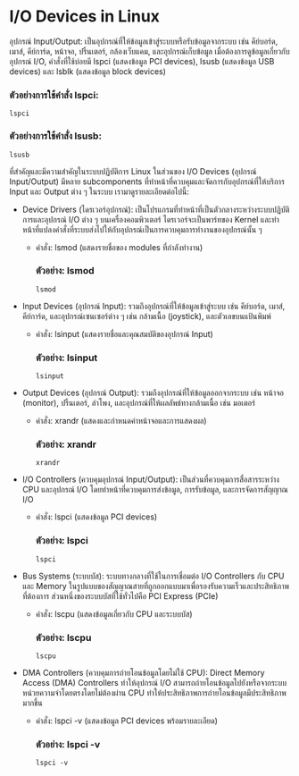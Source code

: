 # I/O Devices in Linux
อุปกรณ์ Input/Output: เป็นอุปกรณ์ที่ให้ข้อมูลเข้าสู่ระบบหรือรับข้อมูลจากระบบ เช่น คีย์บอร์ด, เมาส์, คีย์การ์ด, หน้าจอ, ปริ้นเตอร์, กล้องเว็บแคม, และอุปกรณ์เก็บข้อมูล เมื่อต้องการดูข้อมูลเกี่ยวกับอุปกรณ์ I/O, คำสั่งที่ใช้บ่อยมี lspci (แสดงข้อมูล PCI devices), lsusb (แสดงข้อมูล USB devices) และ lsblk (แสดงข้อมูล block devices)

### ตัวอย่างการใช้คำสั่ง lspci:
```
lspci
```

### ตัวอย่างการใช้คำสั่ง lsusb:
```
lsusb
```

ที่สำคัญและมีความสำคัญในระบบปฏิบัติการ Linux ในส่วนของ I/O Devices (อุปกรณ์ Input/Output) มีหลาย subcomponents ที่ทำหน้าที่ควบคุมและจัดการกับอุปกรณ์ที่ให้บริการ Input และ Output ต่าง ๆ ในระบบ เรามาดูรายละเอียดต่อไปนี้:


* Device Drivers (ไดรเวอร์อุปกรณ์): เป็นโปรแกรมที่ทำหน้าที่เป็นตัวกลางระหว่างระบบปฏิบัติการและอุปกรณ์ I/O ต่าง ๆ บนเครื่องคอมพิวเตอร์ ไดรเวอร์จะเป็นพาร์ทของ Kernel และทำหน้าที่แปลงคำสั่งที่ระบบส่งไปให้กับอุปกรณ์เป็นการควบคุมการทำงานของอุปกรณ์นั้น ๆ
  * คำสั่ง: lsmod (แสดงรายชื่อของ modules ที่กำลังทำงาน)
    ### ตัวอย่าง: lsmod
    ```
    lsmod
    ```
* Input Devices (อุปกรณ์ Input): รวมถึงอุปกรณ์ที่ให้ข้อมูลเข้าสู่ระบบ เช่น คีย์บอร์ด, เมาส์, คีย์การ์ด, และอุปกรณ์เซนเซอร์ต่าง ๆ เช่น กล้ามเนื้อ (joystick), และตัวเลขบนแป้นพิมพ์
    * คำสั่ง: lsinput (แสดงรายชื่อและคุณสมบัติของอุปกรณ์ Input)
      ### ตัวอย่าง: lsinput
      ```
      lsinput
      ```
* Output Devices (อุปกรณ์ Output): รวมถึงอุปกรณ์ที่ให้ข้อมูลออกจากระบบ เช่น หน้าจอ (monitor), ปริ้นเตอร์, ลำโพง, และอุปกรณ์ที่ให้ผลลัพธ์ทางกล้ามเนื้อ เช่น มอเตอร์
    * คำสั่ง: xrandr (แสดงและกำหนดค่าหน้าจอและการแสดงผล)
      ### ตัวอย่าง: xrandr
      ```
      xrandr
      ```
* I/O Controllers (ควบคุมอุปกรณ์ Input/Output): เป็นส่วนที่ควบคุมการสื่อสารระหว่าง CPU และอุปกรณ์ I/O โดยทำหน้าที่ควบคุมการส่งข้อมูล, การรับข้อมูล, และการจัดการสัญญาณ I/O
   * คำสั่ง: lspci (แสดงข้อมูล PCI devices)
     ### ตัวอย่าง: lspci
     ```
     lspci
     ```
* Bus Systems (ระบบบัส): ระบบทางกลางที่ใช้ในการเชื่อมต่อ I/O Controllers กับ CPU และ Memory ในรูปแบบของสัญญาณสายที่ถูกออกแบบมาเพื่อรองรับความเร็วและประสิทธิภาพที่ต้องการ ส่วนหนึ่งของระบบบัสที่ใช้ทั่วไปคือ PCI Express (PCIe)
   * คำสั่ง: lscpu (แสดงข้อมูลเกี่ยวกับ CPU และระบบบัส)
     ### ตัวอย่าง: lscpu
     ```
     lscpu
     ```

* DMA Controllers (ควบคุมการถ่ายโอนข้อมูลโดยไม่ใช้ CPU): Direct Memory Access (DMA) Controllers ทำให้อุปกรณ์ I/O สามารถถ่ายโอนข้อมูลไปยังหรือจากระบบหน่วยความจำโดยตรงโดยไม่ต้องผ่าน CPU ทำให้ประสิทธิภาพการถ่ายโอนข้อมูลมีประสิทธิภาพมากขึ้น
   * คำสั่ง: lspci -v (แสดงข้อมูล PCI devices พร้อมรายละเอียด)
     ### ตัวอย่าง: lspci -v
     ```
     lspci -v
     ```
